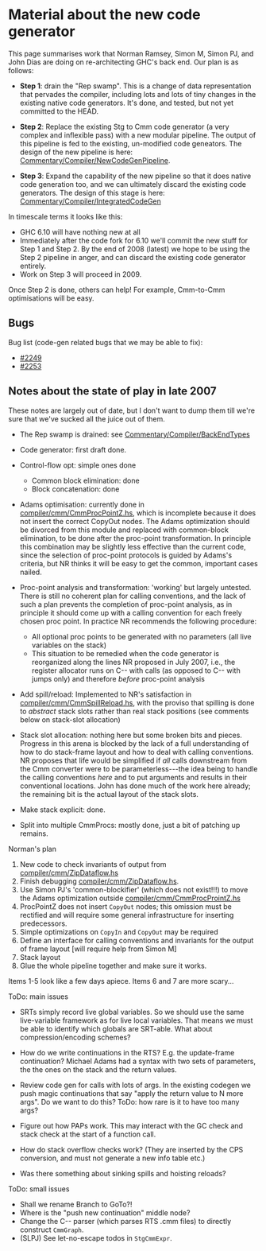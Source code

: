 # Material about the new code generator


This page summarises work that Norman Ramsey, Simon M, Simon PJ, and John Dias are doing on re-architecting GHC's back end.  Our plan is as follows:

- **Step 1**: drain the "Rep swamp".  This is a change of data representation that pervades the compiler, including lots and lots of tiny changes in the existing native code generators.  It's done, and tested, but not yet committed to the HEAD.

- **Step 2**: Replace the existing Stg to Cmm code generator (a very complex and inflexible pass) with a new modular pipeline. The output of this pipeline is fed to the existing, un-modified code geneators.  The design of the new pipeline is here: [Commentary/Compiler/NewCodeGenPipeline](commentary/compiler/new-code-gen-pipeline).

- **Step 3**: Expand the capability of the new pipeline so that it does native code generation too, and we can ultimately discard the existing code generators.  The design of this stage is here: [Commentary/Compiler/IntegratedCodeGen](commentary/compiler/integrated-code-gen)


In timescale terms it looks like this:

- GHC 6.10 will have nothing new at all
- Immediately after the code fork for 6.10 we'll commit the new stuff for Step 1 and Step 2.  By the end of 2008 (latest) we hope to be using the Step 2 pipeline in anger, and can discard the existing code generator entirely.
- Work on Step 3 will proceed in 2009.


Once Step 2 is done, others can help!  For example, Cmm-to-Cmm optimisations will be easy.

## Bugs


Bug list (code-gen related bugs that we may be able to fix):

- [\#2249](https://gitlab.haskell.org//ghc/ghc/issues/2249)
- [\#2253](https://gitlab.haskell.org//ghc/ghc/issues/2253)

## Notes about the state of play in late 2007


These notes are largely out of date, but I don't want to dump them till we're sure that we've sucked all the juice out of them.
 

- The Rep swamp is drained: see [Commentary/Compiler/BackEndTypes](commentary/compiler/back-end-types)
- Code generator: first draft done.
- Control-flow opt: simple ones done

  - Common block elimination: done
  - Block concatenation: done
- Adams optimisation: currently done in [compiler/cmm/CmmProcPointZ.hs](/trac/ghc/browser/ghc/compiler/cmm/CmmProcPointZ.hs), which is incomplete because it does not insert the correct CopyOut nodes.  The Adams optimization should be divorced from this module and replaced with common-block elimination, to be done after the proc-point transformation.  In principle this combination may be slightly less effective than the current code, since the selection of proc-point protocols is guided by Adams's criteria, but NR thinks it will be easy to get the common, important cases nailed.
- Proc-point analysis and transformation: 'working' but largely untested.  There is still no coherent plan for calling conventions, and the lack of such a plan prevents the completion of proc-point analysis, as in principle it should come up with a calling convention for each freely chosen proc point.  In practice NR recommends the following procedure:

  - All optional proc points to be generated with no parameters (all live variables on the stack)
  - This situation to be remedied when the code generator is reorganized along the lines NR proposed in July 2007, i.e., the register allocator runs on C-- with calls (as opposed to C-- with jumps only) and therefore *before* proc-point analysis
- Add spill/reload: Implemented to NR's satisfaction in [compiler/cmm/CmmSpillReload.hs](/trac/ghc/browser/ghc/compiler/cmm/CmmSpillReload.hs), with the proviso that spilling is done to *abstract* stack slots rather than real stack positions (see comments below on stack-slot allocation)
- Stack slot allocation: nothing here but some broken bits and pieces.  Progress in this arena is blocked by the lack of a full understanding of how to do stack-frame layout and how to deal with calling conventions.  NR proposes that life would be simplified if *all* calls downstream from the Cmm converter were to be parameterless---the idea being to handle the calling conventions *here* and to put arguments and results in their conventional locations. John has done much of the work here already; the remaining bit is the actual layout of the stack slots.
- Make stack explicit: done.
- Split into multiple CmmProcs: mostly done, just a bit of patching up remains.


Norman's plan

1. New code to check invariants of output from [compiler/cmm/ZipDataflow.hs](/trac/ghc/browser/ghc/compiler/cmm/ZipDataflow.hs)
1. Finish debugging [compiler/cmm/ZipDataflow.hs](/trac/ghc/browser/ghc/compiler/cmm/ZipDataflow.hs).
1. Use Simon PJ's 'common-blockifier' (which does not exist!!!) to move the Adams optimization outside [compiler/cmm/CmmProcProintZ.hs](/trac/ghc/browser/ghc/compiler/cmm/CmmProcProintZ.hs)
1. ProcPointZ does not insert `CopyOut` nodes; this omission must be rectified and will require some general infrastructure for inserting predecessors.
1. Simple optimizations on `CopyIn` and `CopyOut` may be required
1. Define an interface for calling conventions and invariants for the output of frame layout \[will require help from Simon M\]
1. Stack layout
1. Glue the whole pipeline together and make sure it works.


Items 1-5 look like a few days apiece. Items 6 and 7 are more scary...


ToDo: main issues

- SRTs simply record live global variables.  So we should use the same live-variable framework as for live local variables.  That means we must be able to identify which globals are SRT-able.  What about compression/encoding schemes?

- How do we write continuations in the RTS?  E.g. the update-frame continuation?  Michael Adams had a syntax with two sets of parameters, the the ones on the stack and the return values.

- Review code gen for calls with lots of args.  In the existing codegen we push magic continuations that say "apply the return value to N more args".  Do we want to do this?  ToDo: how rare is it to have too many args?

- Figure out how PAPs work.  This may interact with the GC check and stack check at the start of a function call.

- How do stack overflow checks work?  (They are inserted by the CPS conversion, and must not generate a new info table etc.)

- Was there something about sinking spills and hoisting reloads?


ToDo: small issues

- Shall we rename Branch to GoTo?!
- Where is the "push new continuation" middle node? 
- Change the C-- parser (which parses RTS .cmm files) to directly construct `CmmGraph`.  
- (SLPJ) See let-no-escape todos in `StgCmmExpr`.
